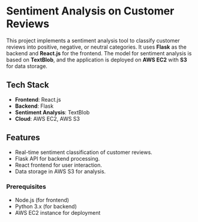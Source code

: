 # Sentiment Analysis on Customer Reviews

This project implements a sentiment analysis tool to classify customer reviews into positive, negative, or neutral categories. It uses **Flask** as the backend and **React.js** for the frontend. The model for sentiment analysis is based on **TextBlob**, and the application is deployed on **AWS EC2** with **S3** for data storage.

## Tech Stack
- **Frontend**: React.js
- **Backend**: Flask
- **Sentiment Analysis**: TextBlob
- **Cloud**: AWS EC2, AWS S3

## Features
- Real-time sentiment classification of customer reviews.
- Flask API for backend processing.
- React frontend for user interaction.
- Data storage in AWS S3 for analysis.



### Prerequisites
- Node.js (for frontend)
- Python 3.x (for backend)
- AWS EC2 instance for deployment


